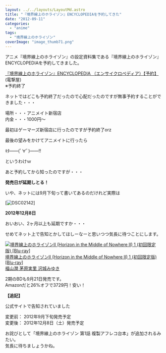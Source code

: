 ```yaml
---
layout: ../../layouts/LayoutMd.astro
title: "『境界線上のホライゾン』ENCYCLOPEDIAを予約してきた"
date: "2012-09-11"
categories: 
  - "anime"
tags: 
  - "境界線上のホライゾン"
coverImage: "image_thumb71.png"
---
```


アニメ『境界線上のホライゾン』の設定資料集である『境界線上のホライゾン』ENCYCLOPEDIAを予約してきました。

[『境界線上のホライゾン』ENCYCLOPEDIA （エンサイクロペディア）【予約】](http://dengekiya.com/p/4942330054529/)(電撃屋)  
※予約終了

ネットではどこも予約終了だったので心配だったのですが無事予約することができました・・・

場所・・・アニメイト新宿店  
内金・・・1000円～

最初はゲーマーズ新宿店に行ったのですが予約終了orz

最後の望みをかけてアニメイトに行ったら

ｷﾀ――(ﾟ∀ﾟ)――!!

というわけｗ

あと予約してから知ったのですが・・・

**発売日が延期しとる！**

いや、ネットには9月下旬って書いてあるのだけれど実際は

[![DSC02142](/archive/images/DSC02142-1024x680.jpg)]

**2012年12月8日**

おいおい、2ヶ月以上も延期ですか・・・

せめてネット上で告知とかしてほしーなーと思いつつ気長に待つことにします。

[![境界線上のホライゾンII (Horizon in the Middle of Nowhere II) 1 (初回限定版) [Blu-ray]](/archive/images/51OFZxrwMoL._SL75_.jpg)  
境界線上のホライゾンII (Horizon in the Middle of Nowhere II) 1 (初回限定版) \[Blu-ray\]  
福山潤 茅原実里 沢城みゆき](https://www.amazon.co.jp/exec/obidos/ASIN/B008CLPVXU/mizuka123-22/ref=nosim)

2期のBDも9月21日発売です。  
Amazonだと26%オフで3729円！安い！

**【追記】**

公式サイトで告知されていました  
  
変更前： 2012年9月下旬発売予定  
変更後： 2012年12月8日（土）発売予定

お詫びとして「境界線上のホライゾン 第1話 複製アフレコ台本」が追加されるみたい。  
気長に待ちましょうかね。
